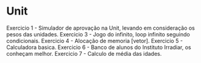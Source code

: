 # Unit

Exercicio 1 - Simulador de aprovação na Unit, levando em consideração os pesos das unidades.
Exercicio 3 - Jogo do infinito,  loop infinito seguindo condicionais.
Exercicio 4 - Alocação de memoria [vetor].
Exercicio 5 - Calculadora basica.
Exercicio 6 - Banco de alunos do Instituto Irradiar, os conheçam melhor.
Exercicio 7 - Calculo de média das idades.
